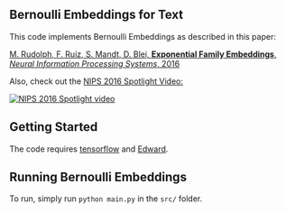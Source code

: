 ## Bernoulli Embeddings for Text

This code implements Bernoulli Embeddings as described in this paper:


[M. Rudolph, F. Ruiz, S. Mandt, D. Blei, **Exponential Family Embeddings**, 
*Neural Information Processing Systems*, 2016](http://www.cs.columbia.edu/~blei/papers/RudolphRuizMandtBlei2016.pdf)


Also, check out the [NIPS 2016 Spotlight Video:](https://www.youtube.com/watch?v=4s82-SJXhBc)

[![NIPS 2016 Spotlight video](https://img.youtube.com/vi/4s82-SJXhBc/0.jpg)](https://www.youtube.com/watch?v=4s82-SJXhBc)

## Getting Started

The code requires [tensorflow](https://www.tensorflow.org/versions/r0.11/get_started/os_setup.html#download-and-setup) and [Edward](http://edwardlib.org/getting-started).

## Running Bernoulli Embeddings

To run, simply run `python main.py` in the `src/` folder.
